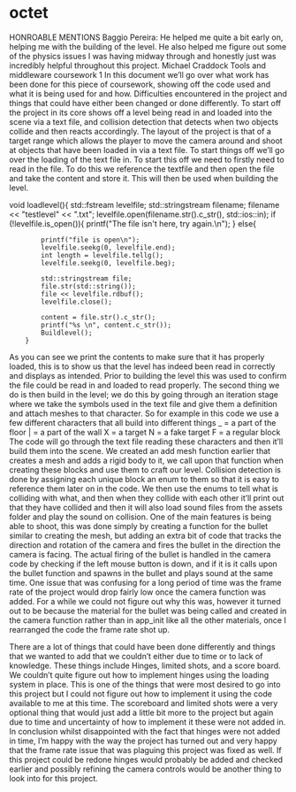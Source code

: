 # octet

HONROABLE MENTIONS
Baggio Pereira: He helped me quite a bit early on, helping me with the building of the level. He also helped me figure out some of the physics issues I was having midway through and honestly just was incredibly helpful throughout this project.
Michael Craddock Tools and middleware coursework 1
In this document we’ll go over what work has been done for this piece of coursework, showing off the code used and what it is being used for and how. Difficulties encountered in the project and things that could have either been changed or done differently.
To start off the project in its core shows off a level being read in and loaded into the scene via a text file, and collision detection that detects when two objects collide and then reacts accordingly. The layout of the project is that of a target range which allows the player to move the camera around and shoot at objects that have been loaded in via a text file. 
To start things off we’ll go over the loading of the text file in. To start this off we need to firstly need to read in the file.  To do this we reference the textfile and then open the file and take the content and store it. This will then be used when building the level.
 
void loadlevel(){
		std::fstream levelfile;
		std::stringstream filename;
		filename << "testlevel" << ".txt";
		levelfile.open(filename.str().c_str(), std::ios::in);
		if (!levelfile.is_open()){
			printf("The file isn't here, try again.\n");
		}
		else{

			printf("file is open\n");
			levelfile.seekg(0, levelfile.end);
			int length = levelfile.tellg();
			levelfile.seekg(0, levelfile.beg);

			std::stringstream file;
			file.str(std::string());
			file << levelfile.rdbuf();
			levelfile.close();

			content = file.str().c_str();
			printf("%s \n", content.c_str());
			Buildlevel();
		}
As you can see we print the contents to make sure that it has properly loaded, this is to show us that the level has indeed been read in correctly and displays as intended. Prior to building the level this was used to confirm the file could be read in and loaded to read properly.
The second thing we do is then build in the level; we do this by going through an iteration stage where we take the symbols used in the text file and give them a definition and attach meshes to that character. So for example in this code we use a few different characters that all build into different things
_ = a part of the floor
| = a part of the wall
X = a target
N = a fake target
F = a regular block
The code will go through the text file reading these characters and then it’ll build them into the scene. We created an add mesh function earlier that creates a mesh and adds a rigid body to it, we call upon that function when creating these blocks and use them to craft our level.
Collision detection is done by assigning each unique block an enum to them so that it is easy to reference them later on in the code.  We then use the enums to tell what is colliding with what, and then when they collide with each other it’ll print out that they have collided and then it will also load sound files from the assets folder and play the sound on collision.
One of the main features is being able to shoot, this was done simply by creating a function for the bullet similar to creating the mesh, but adding an extra bit of code that tracks the direction and rotation of the camera and fires the bullet in the direction the camera is facing. The actual firing of the bullet is handled in the camera code by checking if the left mouse button is down, and if it is it calls upon the bullet function and spawns in the bullet and plays sound at the same time. One issue that was confusing for a long period of time was the frame rate of the project would drop fairly low once the camera function was added. For a while we could not figure out why this was, however it turned out to be because the material for the bullet was being called and created in the camera function rather than in app_init like all the other materials, once I rearranged the code the frame rate shot up.

There are a lot of things that could have been done differently and things that we wanted to add that we couldn’t either due to time or to lack of knowledge.  These things include Hinges, limited shots, and a score board. We couldn’t quite figure out how to implement hinges using the loading system in place. This is one of the things that were most desired to go into this project but I could not figure out how to implement it using the code available to me at this time.
The scoreboard and limited shots were a very optional thing that would just add a little bit more to the project but again due to time and uncertainty of how to implement it these were not added in.
In conclusion whilst disappointed with the fact that hinges were not added in time, I’m happy with the way the project has turned out and very happy that the frame rate issue that was plaguing this project was fixed as well. If this project could be redone hinges would probably be added and checked earlier and possibly refining the camera controls would be another thing to look into for this project.

